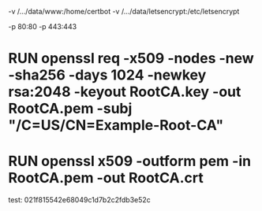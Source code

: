 

-v /.../data/www:/home/certbot
-v /.../data/letsencrypt:/etc/letsencrypt

-p 80:80
-p 443:443

# RUN openssl req -x509 -nodes -new -sha256 -days 1024 -newkey rsa:2048 -keyout RootCA.key -out RootCA.pem -subj "/C=US/CN=Example-Root-CA"
# RUN openssl x509 -outform pem -in RootCA.pem -out RootCA.crt

test: 021f815542e68049c1d7b2c2fdb3e52c